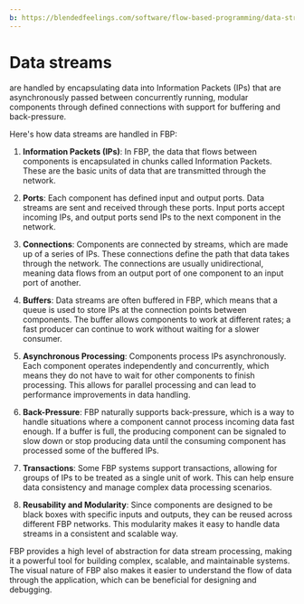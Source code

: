 ```yaml
---
b: https://blendedfeelings.com/software/flow-based-programming/data-streams.md
---
```


# Data streams 
are handled by encapsulating data into Information Packets (IPs) that are asynchronously passed between concurrently running, modular components through defined connections with support for buffering and back-pressure.

Here's how data streams are handled in FBP:

1. **Information Packets (IPs)**: In FBP, the data that flows between components is encapsulated in chunks called Information Packets. These are the basic units of data that are transmitted through the network.

2. **Ports**: Each component has defined input and output ports. Data streams are sent and received through these ports. Input ports accept incoming IPs, and output ports send IPs to the next component in the network.

3. **Connections**: Components are connected by streams, which are made up of a series of IPs. These connections define the path that data takes through the network. The connections are usually unidirectional, meaning data flows from an output port of one component to an input port of another.

4. **Buffers**: Data streams are often buffered in FBP, which means that a queue is used to store IPs at the connection points between components. The buffer allows components to work at different rates; a fast producer can continue to work without waiting for a slower consumer.

5. **Asynchronous Processing**: Components process IPs asynchronously. Each component operates independently and concurrently, which means they do not have to wait for other components to finish processing. This allows for parallel processing and can lead to performance improvements in data handling.

6. **Back-Pressure**: FBP naturally supports back-pressure, which is a way to handle situations where a component cannot process incoming data fast enough. If a buffer is full, the producing component can be signaled to slow down or stop producing data until the consuming component has processed some of the buffered IPs.

7. **Transactions**: Some FBP systems support transactions, allowing for groups of IPs to be treated as a single unit of work. This can help ensure data consistency and manage complex data processing scenarios.

8. **Reusability and Modularity**: Since components are designed to be black boxes with specific inputs and outputs, they can be reused across different FBP networks. This modularity makes it easy to handle data streams in a consistent and scalable way.

FBP provides a high level of abstraction for data stream processing, making it a powerful tool for building complex, scalable, and maintainable systems. The visual nature of FBP also makes it easier to understand the flow of data through the application, which can be beneficial for designing and debugging.